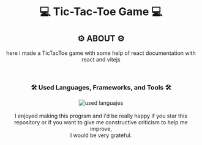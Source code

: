 <div align="center">
  <h1>💻 Tic-Tac-Toe Game 💻</h1>
</div>

<div align="center">
  <h2>⚙️ ABOUT ⚙️</h2>
  <p>here i made a TicTacToe game with some help of react documentation with react and vitejs</p>
</div>
<br>
<div align="center">
  <h3> 🛠️ <strong> Used Languages, Frameworks, and Tools </strong> 🛠️</h3>
  <img src="https://skillicons.dev/icons?i=react,vite,git,github,html,css,js" alt="used languajes"/>
</div>
<br>
<div align="center">
  I enjoyed making this program and i'd be really happy if you star this<br>
  repository or if you want to give me constructive criticism to help me improve, <br>
  I would be very grateful.<br>
</div>
